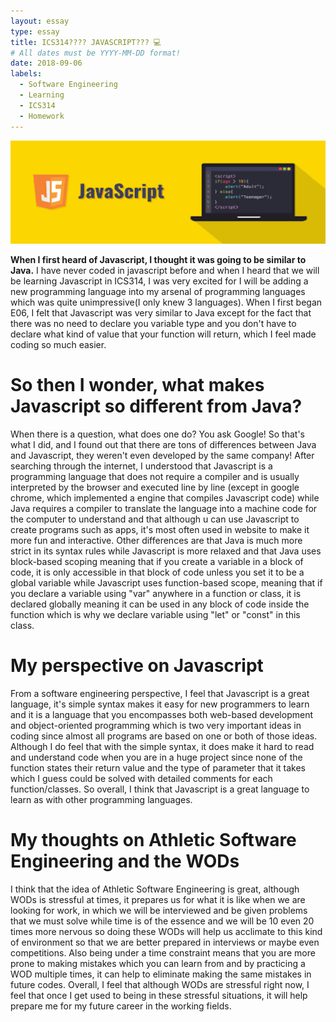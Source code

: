 ```yaml
---
layout: essay
type: essay
title: ICS314???? JAVASCRIPT??? 💻
# All dates must be YYYY-MM-DD format!
date: 2018-09-06
labels:
  - Software Engineering
  - Learning
  - ICS314
  - Homework
---
```


<img class="ui image" src="../images/Javascript700.png">

<b>When I first heard of Javascript, I thought it was going to be similar to Java.</b> I have never coded in javascript before and when I heard that we will be learning Javascript in ICS314, I was very excited for I will be adding a new programming language into my arsenal of programming languages which was quite unimpressive(I only knew 3 languages). When I first began E06, I felt that Javascript was very similar to Java except for the fact that there was no need to declare you variable type and you don't have to declare what kind of value that your function will return, which I feel made coding so much easier.

# So then I wonder, what makes Javascript so different from Java?
When there is a question, what does one do? You ask Google! So that's what I did, and I found out that there are tons of differences between Java and Javascript, they weren't even developed by the same company! After searching through the internet, I understood that Javascript is a programming language that does not require a compiler and is usually interpreted by the browser and executed line by line (except in google chrome, which implemented a engine that compiles Javascript code) while Java requires a compiler to translate the language into a machine code for the computer to understand and that although u can use Javascript to create programs such as apps, it's most often used in website to make it more fun and interactive. Other differences are that Java is much more strict in its syntax rules while Javascript is more relaxed and that Java uses block-based scoping meaning that if you create a variable in a block of code, it is only accessible in that block of code unless you set it to be a global variable while Javascript uses function-based scope, meaning that if you declare a variable using "var" anywhere in a function or class, it is declared globally meaning it can be used in any block of code inside the function which is why we declare variable using "let" or "const" in this class.

# My perspective on Javascript
From a software engineering perspective, I feel that Javascript is a great language, it's simple syntax makes it easy for new programmers to learn and it is a language that you encompasses both web-based development and object-oriented programming which is two very important ideas in coding since almost all programs are based on one or both of those ideas. Although I do feel that with the simple syntax, it does make it hard to read and understand code when you are in a huge project since none of the function states their return value and the type of parameter that it takes which I guess could be solved with detailed comments for each function/classes. So overall, I think that Javascript is a great language to learn as with other programming languages.

# My thoughts on Athletic Software Engineering and the WODs
I think that the idea of Athletic Software Engineering is great, although WODs is stressful at times, it prepares us for what it is like when we are looking for work, in which we will be interviewed and be given problems that we must solve while time is of the essence and we will be 10 even 20 times more nervous so doing these WODs will help us acclimate to this kind of environment so that we are better prepared in interviews or maybe even competitions. Also being under a time constraint means that you are more prone to making mistakes which you can learn from and by practicing a WOD multiple times, it can help to eliminate making the same mistakes in future codes. Overall, I feel that although WODs are stressful right now, I feel that once I get used to being in these stressful situations, it will help prepare me for my future career in the working fields.
